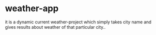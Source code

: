 # weather-app
it is a dynamic current weather-project which simply takes city name and gives results about weather of that particular city..
